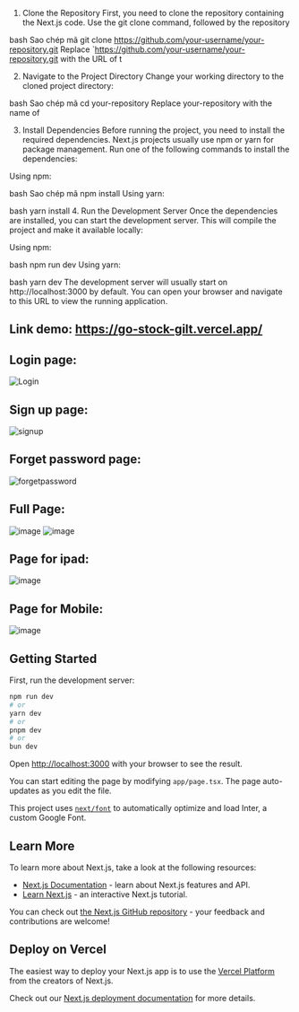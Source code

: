 1. Clone the Repository
First, you need to clone the repository containing the Next.js code. Use the git clone command, followed by the repository

bash
Sao chép mã
git clone https://github.com/your-username/your-repository.git
Replace `https://github.com/your-username/your-repository.git with the URL of t

2. Navigate to the Project Directory
Change your working directory to the cloned project directory:

bash
Sao chép mã
cd your-repository
Replace your-repository with the name of

3. Install Dependencies
Before running the project, you need to install the required dependencies. Next.js projects usually use npm or yarn for package management. Run one of the following commands to install the dependencies:

Using npm:

bash
Sao chép mã
npm install
Using yarn:

bash
yarn install
4. Run the Development Server
Once the dependencies are installed, you can start the development server. This will compile the project and make it available locally:

Using npm:

bash
npm run dev
Using yarn:

bash
yarn dev
The development server will usually start on http://localhost:3000 by default. You can open your browser and navigate to this URL to view the running application.


## Link demo: https://go-stock-gilt.vercel.app/
## Login page:
![Login](https://github.com/user-attachments/assets/6b7d3735-0989-44f8-86dd-b0e995d75493)
## Sign up page: 
![signup](https://github.com/user-attachments/assets/5fb247c4-6714-4a28-ba4c-f3419a075c3a)
## Forget password page:
![forgetpassword](https://github.com/user-attachments/assets/b016a18f-109b-4cc2-9491-fbebb2812674)
## Full Page:
![image](https://github.com/user-attachments/assets/ebfdcfa5-6640-4cba-bbaf-64435ef85f46)
![image](https://github.com/user-attachments/assets/c39d3335-91c1-4345-a8c0-adbe69f64205)
## Page for ipad:
![image](https://github.com/user-attachments/assets/fd301669-0796-410e-98e2-bc0f5eca7f2d)
## Page for Mobile:
![image](https://github.com/user-attachments/assets/1b5bb893-1f8e-4148-a479-cdb524899ff7)




## Getting Started

First, run the development server:

```bash
npm run dev
# or
yarn dev
# or
pnpm dev
# or
bun dev
```

Open [http://localhost:3000](http://localhost:3000) with your browser to see the result.

You can start editing the page by modifying `app/page.tsx`. The page auto-updates as you edit the file.

This project uses [`next/font`](https://nextjs.org/docs/basic-features/font-optimization) to automatically optimize and load Inter, a custom Google Font.

## Learn More

To learn more about Next.js, take a look at the following resources:

- [Next.js Documentation](https://nextjs.org/docs) - learn about Next.js features and API.
- [Learn Next.js](https://nextjs.org/learn) - an interactive Next.js tutorial.

You can check out [the Next.js GitHub repository](https://github.com/vercel/next.js/) - your feedback and contributions are welcome!

## Deploy on Vercel

The easiest way to deploy your Next.js app is to use the [Vercel Platform](https://vercel.com/new?utm_medium=default-template&filter=next.js&utm_source=create-next-app&utm_campaign=create-next-app-readme) from the creators of Next.js.

Check out our [Next.js deployment documentation](https://nextjs.org/docs/deployment) for more details.
